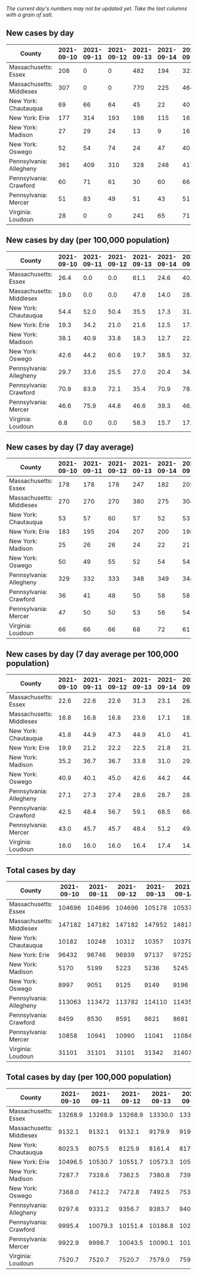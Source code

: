 _The current day's numbers may not be updated yet. Take the last columns with a grain of salt._
## New cases by day

| County | 2021-09-10 | 2021-09-11 | 2021-09-12 | 2021-09-13 | 2021-09-14 | 2021-09-15 | 2021-09-16 |
| --- | --- | --- | --- | --- | --- | --- | --- |
| Massachusetts: Essex | 208 | 0 | 0 | 482 | 194 | 323 | 214 |
| Massachusetts: Middlesex | 307 | 0 | 0 | 770 | 225 | 464 | 305 |
| New York: Chautauqua | 69 | 66 | 64 | 45 | 22 | 40 | 118 |
| New York: Erie | 177 | 314 | 193 | 198 | 115 | 161 | 400 |
| New York: Madison | 27 | 29 | 24 | 13 | 9 | 16 | 32 |
| New York: Oswego | 52 | 54 | 74 | 24 | 47 | 40 | 98 |
| Pennsylvania: Allegheny | 361 | 409 | 310 | 328 | 248 | 417 | 574 |
| Pennsylvania: Crawford | 60 | 71 | 61 | 30 | 60 | 66 | 78 |
| Pennsylvania: Mercer | 51 | 83 | 49 | 51 | 43 | 51 | 96 |
| Virginia: Loudoun | 28 | 0 | 0 | 241 | 65 | 71 | 75 |

## New cases by day (per 100,000 population)

| County | 2021-09-10 | 2021-09-11 | 2021-09-12 | 2021-09-13 | 2021-09-14 | 2021-09-15 | 2021-09-16 |
| --- | --- | --- | --- | --- | --- | --- | --- |
| Massachusetts: Essex | 26.4 | 0.0 | 0.0 | 61.1 | 24.6 | 40.9 | 27.1 |
| Massachusetts: Middlesex | 19.0 | 0.0 | 0.0 | 47.8 | 14.0 | 28.8 | 18.9 |
| New York: Chautauqua | 54.4 | 52.0 | 50.4 | 35.5 | 17.3 | 31.5 | 93.0 |
| New York: Erie | 19.3 | 34.2 | 21.0 | 21.6 | 12.5 | 17.5 | 43.5 |
| New York: Madison | 38.1 | 40.9 | 33.8 | 18.3 | 12.7 | 22.6 | 45.1 |
| New York: Oswego | 42.6 | 44.2 | 60.6 | 19.7 | 38.5 | 32.8 | 80.3 |
| Pennsylvania: Allegheny | 29.7 | 33.6 | 25.5 | 27.0 | 20.4 | 34.3 | 47.2 |
| Pennsylvania: Crawford | 70.9 | 83.9 | 72.1 | 35.4 | 70.9 | 78.0 | 92.2 |
| Pennsylvania: Mercer | 46.6 | 75.9 | 44.8 | 46.6 | 39.3 | 46.6 | 87.7 |
| Virginia: Loudoun | 6.8 | 0.0 | 0.0 | 58.3 | 15.7 | 17.2 | 18.1 |

## New cases by day (7 day average)

| County | 2021-09-10 | 2021-09-11 | 2021-09-12 | 2021-09-13 | 2021-09-14 | 2021-09-15 | 2021-09-16 |
| --- | --- | --- | --- | --- | --- | --- | --- |
| Massachusetts: Essex | 178 | 178 | 178 | 247 | 182 | 205 | 203 |
| Massachusetts: Middlesex | 270 | 270 | 270 | 380 | 275 | 304 | 296 |
| New York: Chautauqua | 53 | 57 | 60 | 57 | 52 | 53 | 61 |
| New York: Erie | 183 | 195 | 204 | 207 | 200 | 198 | 223 |
| New York: Madison | 25 | 26 | 26 | 24 | 22 | 21 | 21 |
| New York: Oswego | 50 | 49 | 55 | 52 | 54 | 54 | 56 |
| Pennsylvania: Allegheny | 329 | 332 | 333 | 348 | 349 | 344 | 378 |
| Pennsylvania: Crawford | 36 | 41 | 48 | 50 | 58 | 58 | 61 |
| Pennsylvania: Mercer | 47 | 50 | 50 | 53 | 56 | 54 | 61 |
| Virginia: Loudoun | 66 | 66 | 66 | 68 | 72 | 61 | 69 |

## New cases by day (7 day average per 100,000 population)

| County | 2021-09-10 | 2021-09-11 | 2021-09-12 | 2021-09-13 | 2021-09-14 | 2021-09-15 | 2021-09-16 |
| --- | --- | --- | --- | --- | --- | --- | --- |
| Massachusetts: Essex | 22.6 | 22.6 | 22.6 | 31.3 | 23.1 | 26.0 | 25.7 |
| Massachusetts: Middlesex | 16.8 | 16.8 | 16.8 | 23.6 | 17.1 | 18.9 | 18.4 |
| New York: Chautauqua | 41.8 | 44.9 | 47.3 | 44.9 | 41.0 | 41.8 | 48.1 |
| New York: Erie | 19.9 | 21.2 | 22.2 | 22.5 | 21.8 | 21.6 | 24.3 |
| New York: Madison | 35.2 | 36.7 | 36.7 | 33.8 | 31.0 | 29.6 | 29.6 |
| New York: Oswego | 40.9 | 40.1 | 45.0 | 42.6 | 44.2 | 44.2 | 45.9 |
| Pennsylvania: Allegheny | 27.1 | 27.3 | 27.4 | 28.6 | 28.7 | 28.3 | 31.1 |
| Pennsylvania: Crawford | 42.5 | 48.4 | 56.7 | 59.1 | 68.5 | 68.5 | 72.1 |
| Pennsylvania: Mercer | 43.0 | 45.7 | 45.7 | 48.4 | 51.2 | 49.3 | 55.7 |
| Virginia: Loudoun | 16.0 | 16.0 | 16.0 | 16.4 | 17.4 | 14.8 | 16.7 |

## Total cases by day

| County | 2021-09-10 | 2021-09-11 | 2021-09-12 | 2021-09-13 | 2021-09-14 | 2021-09-15 | 2021-09-16 |
| --- | --- | --- | --- | --- | --- | --- | --- |
| Massachusetts: Essex | 104696 | 104696 | 104696 | 105178 | 105372 | 105695 | 105909 |
| Massachusetts: Middlesex | 147182 | 147182 | 147182 | 147952 | 148177 | 148641 | 148946 |
| New York: Chautauqua | 10182 | 10248 | 10312 | 10357 | 10379 | 10419 | 10537 |
| New York: Erie | 96432 | 96746 | 96939 | 97137 | 97252 | 97413 | 97813 |
| New York: Madison | 5170 | 5199 | 5223 | 5236 | 5245 | 5261 | 5293 |
| New York: Oswego | 8997 | 9051 | 9125 | 9149 | 9196 | 9236 | 9334 |
| Pennsylvania: Allegheny | 113063 | 113472 | 113782 | 114110 | 114358 | 114775 | 115349 |
| Pennsylvania: Crawford | 8459 | 8530 | 8591 | 8621 | 8681 | 8747 | 8825 |
| Pennsylvania: Mercer | 10858 | 10941 | 10990 | 11041 | 11084 | 11135 | 11231 |
| Virginia: Loudoun | 31101 | 31101 | 31101 | 31342 | 31407 | 31478 | 31553 |

## Total cases by day (per 100,000 population)

| County | 2021-09-10 | 2021-09-11 | 2021-09-12 | 2021-09-13 | 2021-09-14 | 2021-09-15 | 2021-09-16 |
| --- | --- | --- | --- | --- | --- | --- | --- |
| Massachusetts: Essex | 13268.9 | 13268.9 | 13268.9 | 13330.0 | 13354.6 | 13395.5 | 13422.6 |
| Massachusetts: Middlesex | 9132.1 | 9132.1 | 9132.1 | 9179.9 | 9193.8 | 9222.6 | 9241.6 |
| New York: Chautauqua | 8023.5 | 8075.5 | 8125.9 | 8161.4 | 8178.7 | 8210.2 | 8303.2 |
| New York: Erie | 10496.5 | 10530.7 | 10551.7 | 10573.3 | 10585.8 | 10603.3 | 10646.9 |
| New York: Madison | 7287.7 | 7328.6 | 7362.5 | 7380.8 | 7393.5 | 7416.0 | 7461.1 |
| New York: Oswego | 7368.0 | 7412.2 | 7472.8 | 7492.5 | 7531.0 | 7563.7 | 7644.0 |
| Pennsylvania: Allegheny | 9297.6 | 9331.2 | 9356.7 | 9383.7 | 9404.1 | 9438.4 | 9485.6 |
| Pennsylvania: Crawford | 9995.4 | 10079.3 | 10151.4 | 10186.8 | 10257.7 | 10335.7 | 10427.9 |
| Pennsylvania: Mercer | 9922.9 | 9998.7 | 10043.5 | 10090.1 | 10129.4 | 10176.0 | 10263.7 |
| Virginia: Loudoun | 7520.7 | 7520.7 | 7520.7 | 7579.0 | 7594.7 | 7611.9 | 7630.0 |
